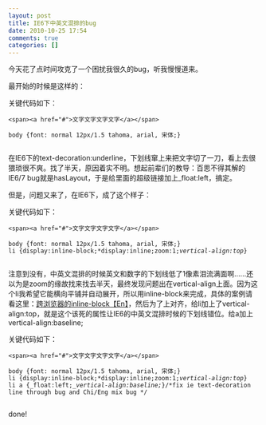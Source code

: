 ```yaml
---
layout: post
title: IE6下中英文混排的bug
date: 2010-10-25 17:54
comments: true
categories: []
---
```

今天花了点时间攻克了一个困扰我很久的bug，听我慢慢道来。

最开始的时候是这样的：

关键代码如下：
<pre><code>&lt;span&gt;&lt;a href="#"&gt;文字文字文字文字&lt;/a&gt;&lt;/span&gt;</code></pre>
<pre><code>body {font: normal 12px/1.5 tahoma, arial, 宋体;}</code></pre>


<img class="aligncenter size-full wp-image-355" title="1" src="http://yuguo.us/files/2010/10/1.png" alt="" />

在IE6下的text-decoration:underline，下划线窜上来把文字切了一刀，看上去很猥琐很不爽。找了半天，原因着实不明。想起前辈们的教导：百思不得其解的IE6/7 bug就是hasLayout，于是给里面的超级链接加上_float:left，搞定。

但是，问题又来了，在IE6下，成了这个样子：

关键代码如下：
<pre><code>&lt;span&gt;&lt;a href="#"&gt;文字文字文字文字&lt;/a&gt;&lt;/span&gt;</code></pre>
<pre><code>body {font: normal 12px/1.5 tahoma, arial, 宋体;}
li {display:inline-block;*display:inline;zoom:1;<em>vertical-align:top</em>}</code></pre>
<img class="aligncenter size-full wp-image-355" title="2" src="http://yuguo.us/files/2010/10/2.png" alt="" />

注意到没有，中英文混排的时候英文和数字的下划线低了1像素泪流满面啊……还以为是zoom的缘故找来找去半天，最终发现问题出在vertical-align上面。因为这个li我希望它能横向平铺并自动展开，所以用inline-block来完成，具体的案例请看这里：<a href="http://blog.mozilla.com/webdev/2009/02/20/cross-browser-inline-block/">跨浏览器的inline-block【En】</a>，然后为了上对齐，给li加上了vertical-align:top，就是这个该死的属性让IE6的中英文混排时候的下划线错位。给a加上vertical-align:baseline;

关键代码如下：
<pre><code>&lt;span&gt;&lt;a href="#"&gt;文字文字文字文字&lt;/a&gt;&lt;/span&gt;</code></pre>
<pre><code>body {font: normal 12px/1.5 tahoma, arial, 宋体;}
li {display:inline-block;*display:inline;zoom:1;<em>vertical-align:top</em>}
li a {_float:left;_<em>vertical-align:baseline;</em>}/*fix ie text-decoration line through bug and Chi/Eng mix bug */</code></pre>
<img class="aligncenter size-full wp-image-355" title="3" src="http://yuguo.us/files/2010/10/3.png" alt="" />

done!
